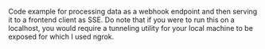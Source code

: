 Code example for processing data as a webhook endpoint and then serving it to a frontend client as SSE.
Do note that if you were to run this on a localhost, you would require a tunneling utility for your
local machine to be exposed for which I used ngrok.
